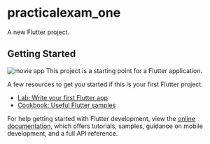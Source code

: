 # practicalexam_one

A new Flutter project.

## Getting Started
![movie app](https://github.com/yash2851/Movie-Information-App/assets/130960433/0fbb7c4b-64b4-4d8d-b083-ddb2868ffa1c)
This project is a starting point for a Flutter application.

A few resources to get you started if this is your first Flutter project:

- [Lab: Write your first Flutter app](https://docs.flutter.dev/get-started/codelab)
- [Cookbook: Useful Flutter samples](https://docs.flutter.dev/cookbook)

For help getting started with Flutter development, view the
[online documentation](https://docs.flutter.dev/), which offers tutorials,
samples, guidance on mobile development, and a full API reference.

